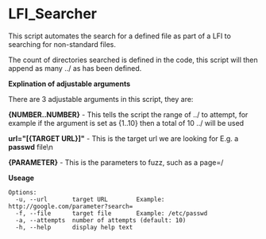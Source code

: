 # LFI_Searcher
This script automates the search for a defined file as part of a LFI to searching for non-standard files. 

The count of directories searched is defined in the code, this script will then append as many ../ as has been defined.


**Explination of adjustable arguments**

There are 3 adjustable arguments in this script, they are:

**{NUMBER..NUMBER}** - This tells the script the range of ../ to attempt, for example if the argument is set as {1..10} then a total of 10 ../ will be used

**url="[{TARGET URL}]"** - This is the target url we are looking for E.g. a **passwd** file\n

**{PARAMETER}** - This is the parameters to fuzz, such as a page=/

**Useage**

```
Options:
  -u, --url       target URL        Example: http://google.com/parameter?search=
  -f, --file      target file       Example: /etc/passwd
  -a, --attempts  number of attempts (default: 10)         
  -h, --help      display help text
```

